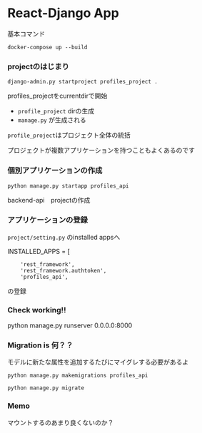 # React-Django App

基本コマンド

`docker-compose up --build`


### projectのはじまり

`django-admin.py startproject profiles_project .`

profiles_projectをcurrentdirで開始

- `profile_project` dirの生成
- `manage.py` が生成される


`profile_project`はプロジェクト全体の統括

プロジェクトが複数アプリケーションを持つこともよくあるのです


### 個別アプリケーションの作成

`python manage.py startapp profiles_api`

backend-api　projectの作成



### アプリケーションの登録

`project/setting.py` のinstalled appsへ

INSTALLED_APPS = [
```
    'rest_framework',
    'rest_framework.authtoken',
    'profiles_api',
```
の登録

### Check working!!

python manage.py runserver 0.0.0.0:8000



### Migration is 何？？

モデルに新たな属性を追加するたびにマイグレする必要があるよ

`python manage.py makemigrations profiles_api`

`python manage.py migrate`

### Memo

マウントするのあまり良くないのか？
